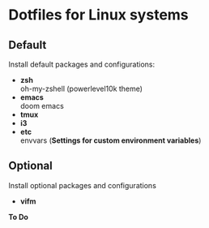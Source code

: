 Dotfiles for Linux systems
=============================

Default
---------

Install default packages and configurations:
* **zsh** <br />
 oh-my-zshell (powerlevel10k theme)
* **emacs** <br />
 doom emacs
* **tmux**
* **i3**
* **etc** <br />
 envvars (**Settings for custom environment variables**)


Optional
---------

Install optional packages and configurations

* **vifm** <br />

**To Do**
      
